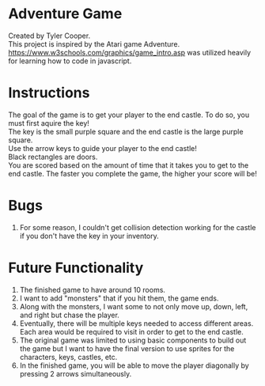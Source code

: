 # Adventure Game
Created by Tyler Cooper.<br/>
This project is inspired by the Atari game Adventure.<br/>
https://www.w3schools.com/graphics/game_intro.asp was utilized heavily for learning how to code in javascript.<br/>
# Instructions
The goal of the game is to get your player to the end castle. To do so, you must first aquire the key!<br/>
The key is the small purple square and the end castle is the large purple square.</br>
Use the arrow keys to guide your player to the end castle!<br/>
Black rectangles are doors.</br>
You are scored based on the amount of time that it takes you to get to the end castle. The faster you complete the game, the higher your score will be!<br/>
# Bugs
1. For some reason, I couldn't get collision detection working for the castle if you don't have the key in your inventory.</br>
# Future Functionality
1. The finished game to have around 10 rooms.<br/>
2. I want to add "monsters" that if you hit them, the game ends.<br/>
3. Along with the monsters, I want some to not only move up, down, left, and right but chase the player.<br/>
4. Eventually, there will be multiple keys needed to access different areas. Each area would be required to visit in order to get to the end castle.</br>
5. The original game was limited to using basic components to build out the game but I want to have the final version to use sprites for the characters, keys, castles, etc.</br>
6. In the finished game, you will be able to move the player diagonally by pressing 2 arrows simultaneously.</br>
